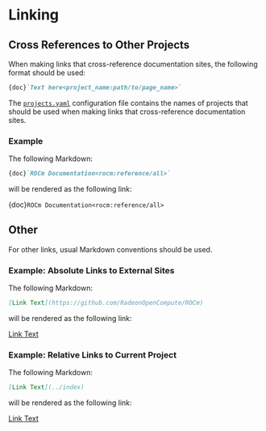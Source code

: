 # Linking

## Cross References to Other Projects

When making links that cross-reference documentation sites, the following
format should be used:

```Markdown
{doc}`Text here<project_name:path/to/page_name>`
```

The [`projects.yaml`](https://github.com/RadeonOpenCompute/rocm-docs-core/blob/develop/src/rocm_docs/data/projects.yaml)
configuration file contains the names of projects
that should be used when making links that cross-reference documentation sites.

### Example

The following Markdown:

```Markdown
{doc}`ROCm Documentation<rocm:reference/all>`
```

will be rendered as the following link:

{doc}`ROCm Documentation<rocm:reference/all>`

## Other

For other links, usual Markdown conventions should be used.

### Example: Absolute Links to External Sites

The following Markdown:

```Markdown
[Link Text](https://github.com/RadeonOpenCompute/ROCm)
```

will be rendered as the following link:

[Link Text](https://github.com/RadeonOpenCompute/ROCm)

### Example: Relative Links to Current Project

The following Markdown:

```Markdown
[Link Text](../index)
```

will be rendered as the following link:

[Link Text](../index)
